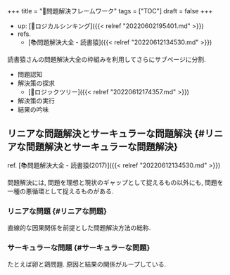 +++
title = "📂問題解決フレームワーク"
tags = ["TOC"]
draft = false
+++

-   up: [📝ロジカルシンキング]({{< relref "20220602195401.md" >}})
-   refs.
    -   [📚問題解決大全 - 読書猿]({{< relref "20220612134530.md" >}})

読書猿さんの問題解決大全の枠組みを利用してさらにサブページに分割.

-   問題認知
-   解決策の探求
    -   [📝ロジックツリー]({{< relref "20220612174357.md" >}})
-   解決策の実行
-   結果の吟味


## リニアな問題解決とサーキュラーな問題解決 {#リニアな問題解決とサーキュラーな問題解決}

ref. [📚問題解決大全 - 読書猿(2017)]({{< relref "20220612134530.md" >}})

問題解決には, 問題を理想と現状のギャップとして捉えるもの以外にも, 問題を一種の悪循環として捉えるものがある.


### リニアな問題 {#リニアな問題}

直線的な因果関係を前提とした問題解決方法の総称.


### サーキュラーな問題 {#サーキュラーな問題}

たとえば卵と鶏問題. 原因と結果の関係がループしている.
